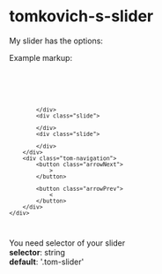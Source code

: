 # tomkovich-s-slider

My slider has the options:

Example markup:
<code>
	<div class="slider tom-slider">
		<div class="slides">
			<div class="slide">
				
			</div>
			<div class="slide">
				
			</div>
			<div class="slide">
				
			</div>
		</div>
		<div class="tom-navigation">
			<button class="arrowNext">
				>
			</button>

			<button class="arrowPrev">
				<
			</button>
		</div>
	</div>
</code>

You need selector of your slider </br>
<strong>selector</strong>: string </br>
<strong>default</strong>: '.tom-slider' </br>

